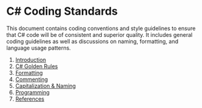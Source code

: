 # C# Coding Standards

This document contains coding conventions and style guidelines to ensure that C# code will be of consistent and superior quality. 
It includes general coding guidelines as well as discussions on naming, formatting, and language usage patterns. 

1. [Introduction](./introduction.md)
2. [C# Golden Rules](./golden-rules.md)
3. [Formatting](./formatting.md)
4. [Commenting](./commenting.md)
5. [Capitalization & Naming](./capitalization-and-naming.md)
6. [Programming](./programming.md)
7. [References](./references.md)